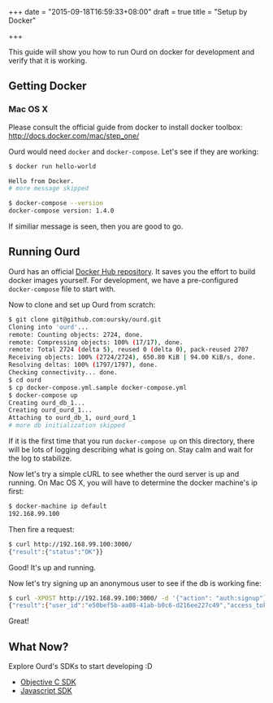 +++
date = "2015-09-18T16:59:33+08:00"
draft = true
title = "Setup by Docker"

+++

This guide will show you how to run Ourd on docker for development and verify that it is working.

## Getting Docker

### Mac OS X

Please consult the official guide from docker to install docker toolbox: http://docs.docker.com/mac/step_one/

Ourd would need `docker` and `docker-compose`. Let's see if they are working:

```bash
$ docker run hello-world

Hello from Docker.
# more message skipped

$ docker-compose --version
docker-compose version: 1.4.0
```

If similiar message is seen, then you are good to go.

## Running Ourd

Ourd has an official [Docker Hub repository](https://hub.docker.com/r/oursky/ourd/). It saves you the effort to build docker images yourself. For development, we have a pre-configured `docker-compose` file to start with.

Now to clone and set up Ourd from scratch:

```bash
$ git clone git@github.com:oursky/ourd.git
Cloning into 'ourd'...
remote: Counting objects: 2724, done.
remote: Compressing objects: 100% (17/17), done.
remote: Total 2724 (delta 5), reused 0 (delta 0), pack-reused 2707
Receiving objects: 100% (2724/2724), 650.80 KiB | 94.00 KiB/s, done.
Resolving deltas: 100% (1797/1797), done.
Checking connectivity... done.
$ cd ourd
$ cp docker-compose.yml.sample docker-compose.yml
$ docker-compose up
Creating ourd_db_1...
Creating ourd_ourd_1...
Attaching to ourd_db_1, ourd_ourd_1
# more db initialization skipped
```

If it is the first time that you run `docker-compose up` on this directory, there will be lots of logging describing what is going on. Stay calm and wait for the log to stabilize.

Now let's try a simple cURL to see whether the ourd server is up and running. On Mac OS X, you will have to determine the docker machine's ip first:

```bash
$ docker-machine ip default
192.168.99.100
```

Then fire a request:

```bash
$ curl http://192.168.99.100:3000/
{"result":{"status":"OK"}}
```

Good! It's up and running.

Now let's try signing up an anonymous user to see if the db is working fine:

```bash
$ curl -XPOST http://192.168.99.100:3000/ -d '{"action": "auth:signup"}'
{"result":{"user_id":"e50bef5b-aa08-41ab-b0c6-d216ee227c49","access_token":"9aeca7b8-c4ae-4948-b5e6-cc2c80940cf1"}}
```

Great!

## What Now?

Explore Ourd's SDKs to start developing :D

* [Objective C SDK](https://github.com/oursky/ODKit)
* [Javascript SDK](https://github.com/oursky/jsourd)

